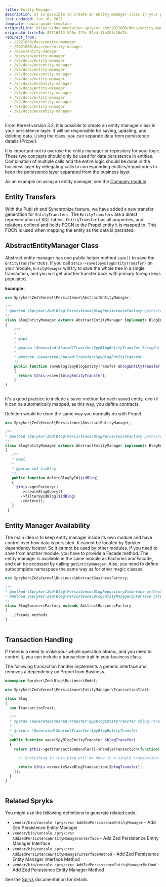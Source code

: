 ```yaml
---
title: Entity Manager
description: It is possible to create an entity manager class in your persistence layer. It will be responsible for saving, updating and deleting data. Using the class, you can separate data from persistence details (Propel).
last_updated: Jun 16, 2021
template: howto-guide-template
originalLink: https://documentation.spryker.com/2021080/docs/entity-manager
originalArticleId: 87716913-526e-429c-82e4-1fe32fc10d7b
redirect_from:
  - /2021080/docs/entity-manager
  - /2021080/docs/en/entity-manager
  - /docs/entity-manager
  - /docs/en/entity-manager
  - /v6/docs/entity-manager
  - /v6/docs/en/entity-manager
  - /v5/docs/entity-manager
  - /v5/docs/en/entity-manager
  - /v4/docs/entity-manager
  - /v4/docs/en/entity-manager
  - /v3/docs/entity-manager
  - /v3/docs/en/entity-manager
  - /v2/docs/entity-manager
  - /v2/docs/en/entity-manager
  - /v1/docs/entity-manager
  - /v1/docs/en/entity-manager
---
```


From Kernel version 3.2, it is possible to create an entity manager class in your persistence layer. It will be responsible for saving, updating, and deleting data. Using the class, you can separate data from persistence details (Propel).

It is important not to overuse the entity manager or repository for your logic. These two concepts should only be used for data persistence in entities. Combination of multiple calls and the entire logic should be done in the business layer by delegating calls to corresponding entities/repositories to keep the persistence layer separated from the business layer.

As an example on using an entity manager, see the [Company module](https://github.com/spryker/company).

## Entity Transfers

With the Publish and Synchronize feature, we have added a new transfer generation for `EntityTransfers`. The `EntityTransfers` are a direct representation of SQL tables. `EntityTransfer` has all properties, and relations defined and holds FQCN to the Propel entity it is mapped to. This FQCN is used when mapping the entity as the data is persisted. 

## AbstractEntityManager Class

Abstract entity manager has one public helper method `save()` to save the `EntityTransfer` trees. If you call `$this->save(SpyBlogEntityTransfer)` on your module, `EntityManager` will try to save the whole tree in a single transaction, and you will get another transfer back with primary foreign keys populated.

**Example:**

```php
use Spryker\Zed\Kernel\Persistence\AbstractEntityManager;

/**
* @method \Spryker\Zed\Blog\Persistence\BlogPersistenceFactory getFactory()
*/
class BlogEntityManager extends AbstractEntityManager implements BlogEntityManagerInterface, EntityManagerInterface
{
    /**
    *
    * @api
    *
    * @param \Generated\Shared\Transfer\SpyBlogEntityTransfer $blogEntityTransfer
    *
    * @return \Generated\Shared\Transfer\SpyBlogEntityTransfer
    */
    public function saveBlog(SpyBlogEntityTransfer $blogEntityTransfer)
    {
      return $this->save($blogEntityTransfer);
    }
}
    	
```

It's a good practice to include a saver method for each saved entity, even if it can be automatically mapped, as this way, you define contracts.

Deletion would be done the same way you normally do with Propel.

```php
use Spryker\Zed\Kernel\Persistence\AbstractEntityManager;

/**
* @method \Spryker\Zed\Blog\Persistence\BlogPersistenceFactory getFactory()
*/
class BlogEntityManager extends AbstractEntityManager implements BlogEntityManagerInterface, EntityManagerInterface
{
   /**
   * @api
   *
   * @param int $idBlog
   */
   public function deleteBlogById($idBlog)
   {
     $this->getFactory()
       ->createBlogQuery()
       ->filterByIdBlog($idBlog)
       ->delete();
   }
 }
```

## Entity Manager Availability

The main idea is to keep entity manager inside its own module and have control over how data is persisted. It cannot be located by Spryker dependency locator. So it cannot be used by other modules. If you need to save from another module, you have to provide a Facade method. The entity manager is available in the same module as Factories and Facade, and can be accessed by calling `getEntityManager`. Also, you need to define autocomplete namespace the same way as for other magic classes.

```php
use Spryker\Zed\Kernel\Business\AbstractBusinessFactory;

/**
* @method \Spryker\Zed\Blog\Persistence\BlogRepositoryInterface getRepository()
* @method \Spryker\Zed\Blog\Persistence\BlogEntityManagerInterface getEntityManager()
*/
class BlogBusinessFactory extends AbstractBusinessFactory
{
  ../facade methods
}
    
```

## Transaction Handling

If there is a need to make your whole operation atomic, and you need to control it, you can include a transaction trait in your business class.

The following transaction handler implements a generic interface and removes a dependency on Propel from Business.

```php
namespace Spryker\Zed\Blog\Business\Model;

use Spryker\Zed\Kernel\Persistence\EntityManager\TransactionTrait;

class Blog
{
  use TransactionTrait;

  /**
  * @param \Generated\Shared\Transfer\SpyBlogEntityTransfer $blogTransfer
  *
  * @return \Generated\Shared\Transfer\SpyBlogEntityTransfer
  */
  public function save(SpyBlogEntityTransfer $blogTransfer)
  {
    return $this->getTransactionHandler()->handleTransaction(function() use($blogTransfer) {

      // Everything in this blog will be done in a single transaction.

      return $this->executeSaveBlogTransaction($blogTransfer);
    });
  }
}
  
```

## Related Spryks

You might use the following definitions to generate related code:

* `vendor/bin/console spryk:run AddZedPersistenceEntityManager` - Add Zed Persistence Entity Manager
* `vendor/bin/console spryk:run AddZedPersistenceEntityManagerInterface` - Add Zed Persistence Entity Manager Interface
* `vendor/bin/console spryk:run AddZedPersistenceEntityManagerInterfaceMethod` - Add Zed Persistence Entity Manager Interface Method
* `vendor/bin/console spryk:run AddZedPersistenceEntityManagerMethod` - Add Zed Persistence Entity Manager Method

See the [Spryk](/docs/scos/dev/sdk/{{site.version}}/development-tools/spryk-code-generator.html) documentation for details.
